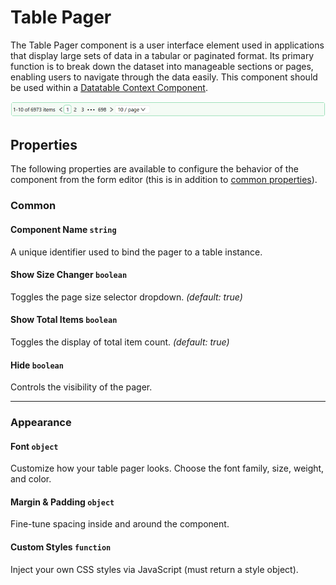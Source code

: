 # Table Pager

The Table Pager component is a user interface element used in applications that display large sets of data in a tabular or paginated format. Its primary function is to break down the dataset into manageable sections or pages, enabling users to navigate through the data easily. This component should be used within a [Datatable Context Component](/docs/front-end-basics/form-components/tables-lists/datatable-context).

![Image](../tables-lists/images/tablepager1.png)

## Properties

The following properties are available to configure the behavior of the component from the form editor (this is in addition to [common properties](/docs/front-end-basics/form-components/common-component-properties)).

### Common
#### **Component Name** `string`  
A unique identifier used to bind the pager to a table instance.

#### **Show Size Changer** `boolean`  
Toggles the page size selector dropdown. *(default: true)*

#### **Show Total Items** `boolean`  
Toggles the display of total item count. *(default: true)*

#### **Hide** `boolean`  
Controls the visibility of the pager.

___

### Appearance

#### **Font** ``object`` 

Customize how your table pager looks. Choose the font family, size, weight, and color.


#### **Margin & Padding** ``object``

Fine-tune spacing inside and around the component.

####  **Custom Styles** ``function``

Inject your own CSS styles via JavaScript (must return a style object).
